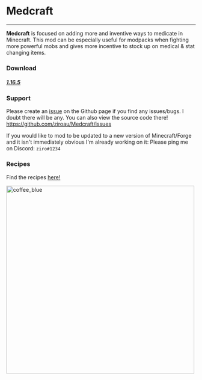 # Medcraft
---
**Medcraft** is focused on adding more and inventive ways to medicate in Minecraft.
This mod can be especially useful for modpacks when fighting more powerful mobs and gives more incentive to stock up on medical & stat changing items.

### Download
##### [1.16.5]

### Support
Please create an [issue] on the Github page if you find any issues/bugs. I doubt there will be any.
You can also view the source code there!
https://github.com/ziroau/Medcraft/issues


If you would like to mod to be updated to a new version of Minecraft/Forge and it isn't immediately obvious I'm already working on it:
Please ping me on Discord: `ziro#1234`

### Recipes
Find the recipes [here!]

[1.16.5]: <https://github.com/ziroau/Medcraft/releases/tags/1.0>
[issue]: <https://github.com/ziroau/Medcraft/issues>
[here!]: <https://medcraft.ziroau.com/recipes>

<img width="500" alt="coffee_blue" src="https://www.ziroau.com/img/buttons/coffee_blue.png">

